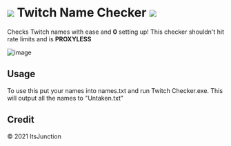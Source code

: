 # ![](https://static.twitchcdn.net/assets/favicon-32-e29e246c157142c94346.png)  Twitch Name Checker  ![](https://static.twitchcdn.net/assets/favicon-32-e29e246c157142c94346.png)
Checks Twitch names with ease and **0** setting up! This checker shouldn't hit rate limits and is __PROXYLESS__

![image](https://user-images.githubusercontent.com/62995181/129220458-a51364e1-3d99-4a78-a57f-4035c263cbd2.png)


## Usage

To use this put your names into names.txt and run Twitch Checker.exe. This will output all the names to "Untaken.txt"

## Credit

© 2021 ItsJunction
